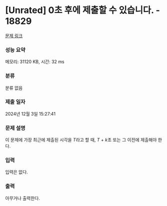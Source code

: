 # [Unrated] 0초 후에 제출할 수 있습니다. - 18829 

[문제 링크](https://www.acmicpc.net/problem/18829) 

### 성능 요약

메모리: 31120 KB, 시간: 32 ms

### 분류

분류 없음

### 제출 일자

2024년 12월 3일 15:27:41

### 문제 설명

<p>이 문제에 가장 최근에 제출된 시각을 <em>T</em>라고 할 때, <em>T</em> + <em>k</em>초 또는 그 이전에 제출해야 한다.</p>

### 입력 

 <p>입력은 없다.</p>

### 출력 

 <p>아무거나 출력한다.</p>

